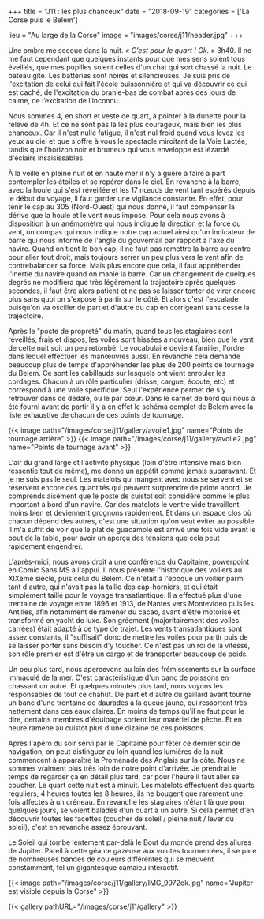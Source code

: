 +++
title = "J11 : les plus chanceux"
date = "2018-09-19"
categories = ['La Corse puis le Belem']

lieu = "Au large de la Corse"
image = "images/corse/j11/header.jpg"
+++

Une ombre me secoue dans la nuit. _&laquo; C'est pour le quart ! Ok. &raquo;_
3h40. Il ne me faut cependant que quelques instants pour que mes sens soient tous éveillés, que mes pupilles soient celles d'un chat qui sort chassé la nuit. Le bateau gîte. Les batteries sont noires et silencieuses. Je suis pris de l'excitation de celui qui fait l'école buissonnière et qui va découvrir ce qui est caché, de l'excitation du branle-bas de combat après des jours de calme, de l’excitation de l’inconnu.

Nous sommes 4, en short et veste de quart, à pointer à la dunette pour la relève de 4h. Et ce ne sont pas là les plus courageux, mais bien les plus chanceux. Car il n'est nulle fatigue, il n'est nul froid quand vous levez les yeux au ciel et que s'offre à vous le spectacle miroitant de la Voie Lactée, tandis que l'horizon noir et brumeux qui vous enveloppe est lézardé d'éclairs insaisissables.
 
À la veille en pleine nuit et en haute mer il n'y a guère à faire à part contempler les étoiles et se repérer dans le ciel. En revanche à la barre, avec la houle qui s'est réveillée et les 17 nœuds de vent tant espérés depuis le début du voyage, il faut garder une vigilance constante. En effet, pour tenir le cap au 305 (Nord-Ouest) qui nous donné, il faut compenser la dérive que la houle et le vent nous impose. Pour cela nous avons à disposition à un anémomètre qui nous indique la direction et la force du vent, un compas qui nous indique notre cap actuel ainsi qu'un indicateur de barre qui nous informe de l'angle du gouvernail par rapport à l'axe du navire. 
Quand on tient le bon cap, il ne faut pas remettre la barre au centre pour aller tout droit, mais toujours serrer un peu plus vers le vent afin de contrebalancer sa force. Mais plus encore que cela, il faut appréhender l'inertie du navire quand on manie la barre. Car un changement de quelques degrés ne modifiera que très légèrement la trajectoire après quelques secondes, il faut être alors patient et ne pas se laisser tenter de virer encore plus sans quoi on s'expose à partir sur le côté. Et alors c'est l'escalade puisqu'on va osciller de part et d'autre du cap en corrigeant sans cesse la trajectoire.

Après le "poste de propreté" du matin, quand tous les stagiaires sont réveillés, frais et dispos, les voiles sont hissées à nouveau, bien que le vent de cette nuit soit un peu retombé. Le vocabulaire devient familier, l'ordre dans lequel effectuer les manœuvres aussi. En revanche cela demande beaucoup plus de temps d'appréhender les plus de 200 points de tournage du Belem. Ce sont les cabillauds sur lesquels ont vient enrouler les cordages. Chacun à un rôle particulier (drisse, cargue, écoute, etc) et correspond à une voile spécifique. Seul l'expérience permet de s'y retrouver dans ce dédale, ou le par cœur. Dans le carnet de bord qui nous a été fourni avant de partir il y a en effet le schéma complet de Belem avec la liste exhaustive de chacun de ces points de tournage.


{{< image path="/images/corse/j11/gallery/avoile1.jpg" name="Points de tournage arrière" >}}
{{< image path="/images/corse/j11/gallery/avoile2.jpg" name="Points de tournage avant" >}}

L'air du grand large et l'activité physique (loin d'être intensive mais bien ressentie tout de même), me donne un appétit comme jamais auparavant. Et je ne suis pas le seul. Les matelots qui mangent avec nous se servent et se réservent encore des quantités qui peuvent surprendre de prime abord. 
Je comprends aisément que le poste de cuistot soit considéré comme le plus important à bord d'un navire. Car des matelots le ventre vide travaillent moins bien et deviennent grognons rapidement. Et dans un espace clos où chacun dépend des autres, c'est une situation qu'on veut éviter au possible. 
Il m'a suffit de voir que le plat de guacamole est arrivé une fois vide avant le bout de la table, pour avoir un aperçu des tensions que cela peut rapidement engendrer.

L'après-midi, nous avons droit à une conférence du Capitaine, powerpoint en Comic Sans MS à l'appui. Il nous présente l'historique des voiliers au XIXème siècle, puis celui du Belem. Ce n'était à l'époque un voilier parmi tant d'autre, qui n'avait pas la taille des cap-horniers, et qui était simplement taillé pour le voyage transatlantique. Il a effectué plus d'une trentaine de voyage entre 1896 et 1913, de Nantes vers Montevideo puis les Antilles, afin notamment de ramener du cacao, avant d'être motorisé et transformé en yacht de luxe. Son gréement (majoritairement des voiles carrées) était adapté à ce type de trajet. Les vents transatlantiques sont assez constants, il "suffisait" donc de mettre les voiles pour partir puis de se laisser porter sans besoin d'y toucher. Ce n'est pas un roi de la vitesse, son rôle premier est d'être un cargo et de transporter beaucoup de poids.

Un peu plus tard, nous apercevons au loin des frémissements sur la surface immaculé de la mer. C'est caractéristique d'un banc de poissons en chassant un autre. Et quelques minutes plus tard, nous voyons les responsables de tout ce chahut. De part et d'autre du gaillard avant tourne un banc d'une trentaine de daurades à la queue jaune, qui ressortent très nettement dans ces eaux claires. En moins de temps qu'il ne faut pour le dire, certains membres d'équipage sortent leur matériel de pêche. Et en heure ramène au cuistot plus d'une dizaine de ces poissons.

Après l'apéro du soir servi par le Capitaine pour fêter ce dernier soir de navigation, on peut distinguer au loin quand les lumières de la nuit commencent à apparaître la Promenade des Anglais sur la côte. Nous ne sommes vraiment plus très loin de notre point d'arrivée. Je prendrai le temps de regarder ça en détail plus tard, car pour l'heure il faut aller se coucher. Le quart cette nuit est à minuit.
Les matelots effectuent des quarts réguliers, 4 heures toutes les 8 heures, ils ne bougent que rarement une fois affectés à un créneau. En revanche les stagiaires n'étant là que pour quelques jours, se voient baladés d'un quart à un autre. Si cela permet d'en découvrir toutes les facettes (coucher de soleil / pleine nuit / lever du soleil), c'est en revanche assez éprouvant.

Le Soleil qui tombe lentement par-delà le Bout du monde prend des allures de Jupiter. Pareil à cette géante gazeuse aux volutes tourmentées, il se pare de nombreuses bandes de couleurs différentes qui se meuvent constamment, tel un gigantesque camaïeu interactif.

{{< image path="/images/corse/j11/gallery/IMG_9972ok.jpg" name="Jupiter est visible depuis la Corse" >}}
 

{{< gallery pathURL="/images/corse/j11/gallery" >}}